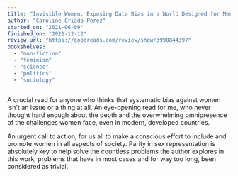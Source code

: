 ```yaml
---
title: "Invisible Women: Exposing Data Bias in a World Designed for Men"
author: "Caroline Criado Pérez"
started_on: "2021-06-09"
finished_on: "2021-12-12"
review_url: "https://goodreads.com/review/show/3998844397"
bookshelves:
  - "non-fiction"
  - "feminism"
  - "science"
  - "politics"
  - "sociology"
---
```


A crucial read for anyone who thinks that systematic bias against women isn't an issue or a thing at
all. An eye-opening read for me, who never thought hard enough about the depth and the overwhelming
omnipresence of the challenges women face, even in modern, developed countries.

An urgent call to action, for us all to make a conscious effort to include and promote women in all
aspects of society. Parity in sex representation is absolutely key to help solve the countless
problems the author explores in this work; problems that have in most cases and for way too long,
been considered as trivial.
